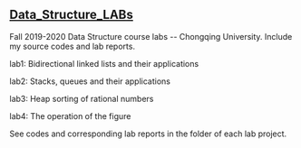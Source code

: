 ## [Data_Structure_LABs](https://github.com/JiaxuanCai/Data_Structure_LABs)

Fall 2019-2020 Data Structure course labs -- Chongqing University. Include my source codes and lab reports.

lab1: Bidirectional linked lists and their applications

lab2: Stacks, queues and their applications

lab3: Heap sorting of rational numbers

lab4: The operation of the figure

See codes and corresponding lab reports in the folder of each lab project.